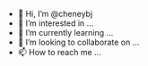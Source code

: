 - 👋 Hi, I’m @cheneybj
- 👀 I’m interested in ...
- 🌱 I’m currently learning ...
- 💞️ I’m looking to collaborate on ...
- 📫 How to reach me ...

<!---
cheneybj/cheneybj is a ✨ special ✨ repository because its `README.md` (this file) appears on your GitHub profile.
You can click the Preview link to take a look at your changes.
--->

